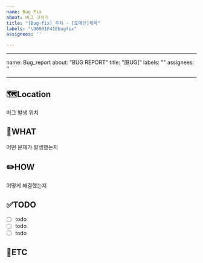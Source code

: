 ```yaml
---
name: Bug Fix
about: 버그 고치기
title: "[Bug-fix] 주차 - [도메인]제목"
labels: "\U0001F41Ebugfix"
assignees: ''

---
```


---
name: Bug_report
about: "BUG REPORT"
title: "[BUG]"
labels: ""
assignees: ''

---

🗺️Location
-
버그 발생 위치

🤷WHAT
-
어떤 문제가 발생했는지

✏️HOW
-
어떻게 해결했는지

✅TODO
-
- [ ] todo
- [ ] todo
- [ ] todo

🐾ETC
-
